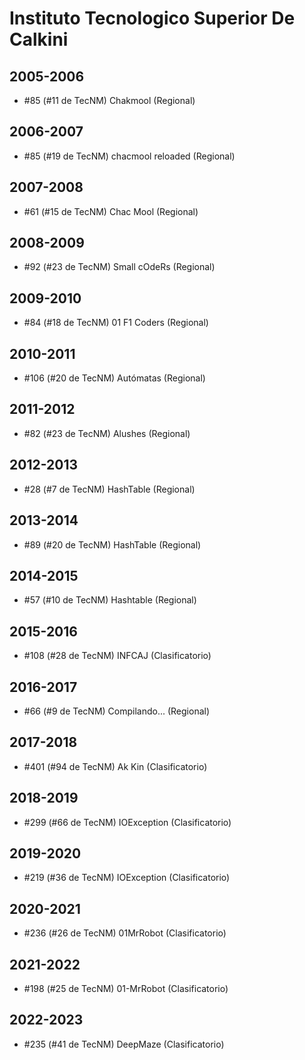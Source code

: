 # Instituto Tecnologico Superior De Calkini

## 2005-2006

- #85 (#11 de TecNM) Chakmool (Regional)

## 2006-2007

- #85 (#19 de TecNM) chacmool reloaded (Regional)

## 2007-2008

- #61 (#15 de TecNM) Chac Mool (Regional)

## 2008-2009

- #92 (#23 de TecNM) Small cOdeRs (Regional)

## 2009-2010

- #84 (#18 de TecNM) 01 F1 Coders (Regional)

## 2010-2011

- #106 (#20 de TecNM) Autómatas (Regional)

## 2011-2012

- #82 (#23 de TecNM) Alushes (Regional)

## 2012-2013

- #28 (#7 de TecNM) HashTable (Regional)

## 2013-2014

- #89 (#20 de TecNM) HashTable (Regional)

## 2014-2015

- #57 (#10 de TecNM) Hashtable (Regional)

## 2015-2016

- #108 (#28 de TecNM) INFCAJ (Clasificatorio)

## 2016-2017

- #66 (#9 de TecNM) Compilando... (Regional)

## 2017-2018

- #401 (#94 de TecNM) Ak Kin (Clasificatorio)

## 2018-2019

- #299 (#66 de TecNM) IOException (Clasificatorio)

## 2019-2020

- #219 (#36 de TecNM) IOException (Clasificatorio)

## 2020-2021

- #236 (#26 de TecNM) 01MrRobot (Clasificatorio)

## 2021-2022

- #198 (#25 de TecNM) 01-MrRobot (Clasificatorio)

## 2022-2023

- #235 (#41 de TecNM) DeepMaze (Clasificatorio)


